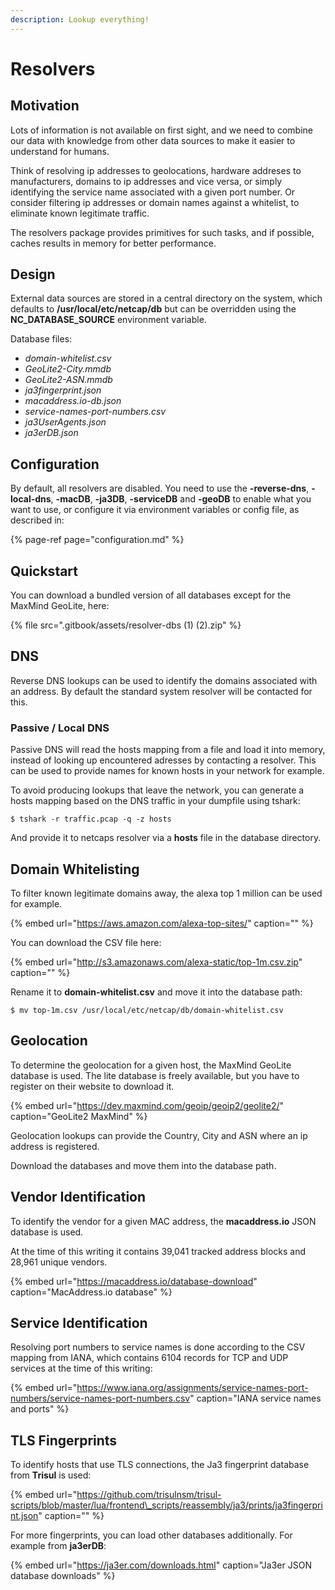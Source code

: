 ```yaml
---
description: Lookup everything!
---
```


# Resolvers

## Motivation

Lots of information is not available on first sight, and we need to combine our data with knowledge from other data sources to make it easier to understand for humans.

Think of resolving ip addresses to geolocations, hardware addreses to manufacturers, domains to ip addresses and vice versa, or simply identifying the service name associated with a given port number. Or consider filtering ip addresses or domain names against a whitelist, to eliminate known legitimate traffic.

The resolvers package provides primitives for such tasks, and if possible, caches results in memory for better performance.

## Design

External data sources are stored in a central directory on the system, which defaults to **/usr/local/etc/netcap/db** but can be overridden using the **NC\_DATABASE\_SOURCE** environment variable.

Database files:

* _domain-whitelist.csv_
* _GeoLite2-City.mmdb_
* _GeoLite2-ASN.mmdb_
* _ja3fingerprint.json_
* _macaddress.io-db.json_
* _service-names-port-numbers.csv_
* _ja3UserAgents.json_
* _ja3erDB.json_

## Configuration

By default, all resolvers are disabled. You need to use the **-reverse-dns**, **-local-dns**, **-macDB**, **-ja3DB**, **-serviceDB** and **-geoDB** to enable what you want to use, or configure it via environment variables or config file, as described in:

{% page-ref page="configuration.md" %}

## Quickstart

You can download a bundled version of all databases except for the MaxMind GeoLite, here:

{% file src=".gitbook/assets/resolver-dbs \(1\) \(2\).zip" %}

## DNS

Reverse DNS lookups can be used to identify the domains associated with an address. By default the standard system resolver will be contacted for this.

### Passive / Local DNS

Passive DNS will read the hosts mapping from a file and load it into memory, instead of looking up encountered adresses by contacting a resolver. This can be used to provide names for known hosts in your network for example.

To avoid producing lookups that leave the network, you can generate a hosts mapping based on the DNS traffic in your dumpfile using tshark:

```text
$ tshark -r traffic.pcap -q -z hosts
```

And provide it to netcaps resolver via a **hosts** file in the database directory.

## Domain Whitelisting

To filter known legitimate domains away, the alexa top 1 million can be used for example.

{% embed url="https://aws.amazon.com/alexa-top-sites/" caption="" %}

You can download the CSV file here:

{% embed url="http://s3.amazonaws.com/alexa-static/top-1m.csv.zip" caption="" %}

Rename it to **domain-whitelist.csv** and move it into the database path:

```text
$ mv top-1m.csv /usr/local/etc/netcap/db/domain-whitelist.csv
```

## Geolocation

To determine the geolocation for a given host, the MaxMind GeoLite database is used. The lite database is freely available, but you have to register on their website to download it.

{% embed url="https://dev.maxmind.com/geoip/geoip2/geolite2/" caption="GeoLite2 MaxMind" %}

Geolocation lookups can provide the Country, City and ASN where an ip address is registered.

Download the databases and move them into the database path.

## Vendor Identification

To identify the vendor for a given MAC address, the **macaddress.io** JSON database is used.

At the time of this writing it contains 39,041 tracked address blocks and 28,961 unique vendors.

{% embed url="https://macaddress.io/database-download" caption="MacAddress.io database" %}

## Service Identification

Resolving port numbers to service names is done according to the CSV mapping from IANA, which contains 6104 records for TCP and UDP services at the time of this writing:

{% embed url="https://www.iana.org/assignments/service-names-port-numbers/service-names-port-numbers.csv" caption="IANA service names and ports" %}

## TLS Fingerprints

To identify hosts that use TLS connections, the Ja3 fingerprint database from **Trisul** is used:

{% embed url="https://github.com/trisulnsm/trisul-scripts/blob/master/lua/frontend\_scripts/reassembly/ja3/prints/ja3fingerprint.json" caption="" %}

For more fingerprints, you can load other databases additionally. For example from **ja3erDB**:

{% embed url="https://ja3er.com/downloads.html" caption="Ja3er JSON database downloads" %}

